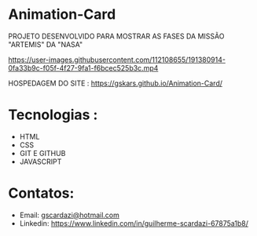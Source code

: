 # Animation-Card
PROJETO DESENVOLVIDO PARA MOSTRAR AS FASES DA MISSÃO "ARTEMIS" DA "NASA"


https://user-images.githubusercontent.com/112108655/191380914-0fa33b9c-f05f-4f27-9fa1-f6bcec525b3c.mp4 

HOSPEDAGEM DO SITE : https://gskars.github.io/Animation-Card/
# Tecnologias :
- HTML
- CSS
- GIT E GITHUB
- JAVASCRIPT
# Contatos:
- Email: gscardazi@hotmail.com
- Linkedin: https://www.linkedin.com/in/guilherme-scardazi-67875a1b8/



